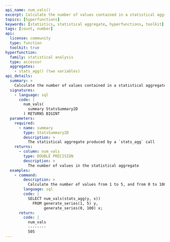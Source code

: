 ```yaml
---
api_name: num_vals()
excerpt: Calculate the number of values contained in a statistical aggregate
topics: [hyperfunctions]
keywords: [statistics, statistical aggregate, hyperfunctions, toolkit]
tags: [count, number]
api:
  license: community
  type: function
  toolkit: true
hyperfunction:
  family: statistical analysis
  type: accessor
  aggregates:
    - stats_agg() (two variables)
api_details:
  summary: >
    Calculate the number of values contained in a statistical aggregate.
  signatures:
    - language: sql
      code: |
        num_vals(
          summary StatsSummary2D
        ) RETURNS BIGINT
  parameters:
    required:
      - name: summary
        type: StatsSummary2D
        description: >
          The statistical aggregate produced by a `stats_agg` call
    returns:
      - column: num_vals
        type: DOUBLE PRECISION
        description: >
          The number of values in the statistical aggregate
  examples:
    - command:
        description: >
          Calculate the number of values from 1 to 5, and from 0 to 100, inclusive.
        language: sql
        code: |
          SELECT num_vals(stats_agg(y, x))
            FROM generate_series(1, 5) y,
                 generate_series(0, 100) x;
      return:
        code: |
          num_vals
          --------
          505
---
```


